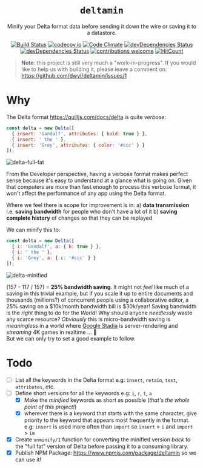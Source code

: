 <div align="center">

# `deltamin`

Minify your Delta format data
before sending it down the wire
or saving it to a datastore.

[![Build Status](https://img.shields.io/travis/com/dwyl/deltamin/master.svg?style=flat-square)](https://travis-ci.com/dwyl/deltamin)
[![codecov.io](https://img.shields.io/codecov/c/github/dwyl/deltamin/master.svg?style=flat-square)](http://codecov.io/github/dwyl/deltamin?branch=master)
[![Code Climate](https://img.shields.io/codeclimate/maintainability/dwyl/learn-tape.svg?style=flat-square)](https://codeclimate.com/github/dwyl/deltamin)
[![devDependencies Status](https://david-dm.org/dwyl/deltamin/status.svg?style=flat-square)](https://david-dm.org/dwyl/deltamin)
[![devDependencies Status](https://david-dm.org/dwyl/deltamin/dev-status.svg?style=flat-square)](https://david-dm.org/dwyl/deltamin?type=dev)
[![contributions welcome](https://img.shields.io/badge/contributions-welcome-brightgreen.svg?style=flat-square)](https://github.com/dwyl/deltamin/issues)
[![HitCount](http://hits.dwyl.io/dwyl/deltamin.svg)](http://hits.dwyl.io/dwyl/deltamin)

</div>


> **Note**: this project is still very much a "work-in-progress".
If you would like to help us with building it,
please leave a comment on: https://github.com/dwyl/deltamin/issues/1


# Why

The Delta format https://quilljs.com/docs/delta is quite _verbose_:

```js
const delta = new Delta([
  { insert: 'Gandalf', attributes: { bold: true } },
  { insert: ' the ' },
  { insert: 'Grey', attributes: { color: '#ccc' } }
]);
```
![delta-full-fat](https://user-images.githubusercontent.com/194400/83935475-d0104a80-a7b1-11ea-887c-dd43a415816f.png)

From the Developer perspective,
having a verbose format makes perfect sense
because it's easy to understand at a glance what is going on.
Given that computers are more than fast enough
to process this verbose format,
it won't affect the performance
of any app using the Delta format.

Where we feel there is scope for improvement is in:
a) **data transmission**
i.e. **saving bandwidth** for people who don't have a lot of it
b) **saving complete history** of changes so that they can be replayed

We can minify this to:

```js
const delta = new Delta([
  { i: 'Gandalf', a: { b: true } },
  { i: ' the ' },
  { i: 'Grey', a: { c: '#ccc' } }
]);
```

![delta-minified](https://user-images.githubusercontent.com/194400/83935485-dc94a300-a7b1-11ea-9f89-e9760f56e093.png)

(157 - 117 / 157) = **25% bandwidth saving**.
It might not _feel_ like much of a saving in this trivial example,
but if you scale it up to entire documents
and thousands (millions?) of concurrent people using a collaborative editor,
a 25% saving on a $10k/month bandwidth bill is $30k/year!
Saving bandwidth is the _right_ thing to do for the _World_!
Why should anyone _needlessly_ waste any scarce resource?
_Obviously_ this is micro-bandwidth saving is _meaningless_
in a world where
[Google Stadia](https://en.wikipedia.org/wiki/Google_Stadia)
is server-rendering and _streaming_ 4K games in realtime ... 🤦  
But we can only try to set a good example to follow.


# Todo

+ [ ] List all the keywords in the Delta format
  e.g: `insert`, `retain`, `text`, `attributes`, etc.
+ [ ] Define short versions for all the keywords
  e.g: `i`, `r`, `t`, `a`
  + [x] Make the _minified_ keywords as short as possible
  (_that's the whole point of this project!_)
  + [x] wherever there is a keyword that starts with the same character,
  give priority to the keyword that appears most frequently in the format.
  e.g: `insert` is used more often than `import`
  so `insert` > `i` and `import` > `im`

+ [x] Create `unminify/1` function for converting the minified version
  _back_ to the "full fat" version of Delta
  before passing it to a consuming library.
+ [x] Publish NPM Package: https://www.npmjs.com/package/deltamin
so we can use it!
